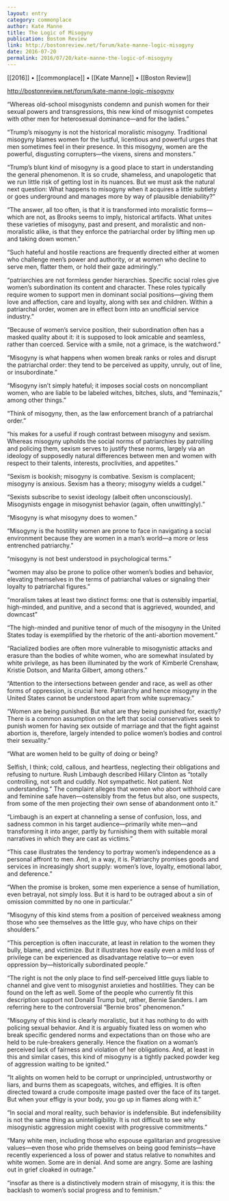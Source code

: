 ```yaml
---
layout: entry
category: commonplace
author: Kate Manne
title: The Logic of Misogyny
publication: Bostom Review
link: http://bostonreview.net/forum/kate-manne-logic-misogyny
date: 2016-07-20
permalink: 2016/07/20/kate-manne-the-logic-of-misogyny
---
```


[[2016]] • [[commonplace]] • [[Kate Manne]] • [[Boston Review]]

http://bostonreview.net/forum/kate-manne-logic-misogyny

“Whereas old-school misogynists condemn and punish women for their sexual powers and transgressions, this new kind of misogynist competes with other men for heterosexual dominance—and for the ladies.”

“Trump’s misogyny is not the historical moralistic misogyny. Traditional misogyny blames women for the lustful, licentious and powerful urges that men sometimes feel in their presence. In this misogyny, women are the powerful, disgusting corrupters—the vixens, sirens and monsters.”

“Trump’s blunt kind of misogyny is a good place to start in understanding the general phenomenon. It is so crude, shameless, and unapologetic that we run little risk of getting lost in its nuances. But we must ask the natural next question: What happens to misogyny when it acquires a little subtlety or goes underground and manages more by way of plausible deniability?”

“The answer, all too often, is that it is transformed into moralistic forms—which are not, as Brooks seems to imply, historical artifacts. What unites these varieties of misogyny, past and present, and moralistic and non-moralistic alike, is that they enforce the patriarchal order by lifting men up and taking down women.”

“Such hateful and hostile reactions are frequently directed either at women who challenge men’s power and authority, or at women who decline to serve men, flatter them, or hold their gaze admiringly.”

“patriarchies are not formless gender hierarchies. Specific social roles give women’s subordination its content and character. These roles typically require women to support men in dominant social positions—giving them love and affection, care and loyalty, along with sex and children. Within a patriarchal order, women are in effect born into an unofficial service industry.”

“Because of women’s service position, their subordination often has a masked quality about it: it is supposed to look amicable and seamless, rather than coerced. Service with a smile, not a grimace, is the watchword.”

“Misogyny is what happens when women break ranks or roles and disrupt the patriarchal order: they tend to be perceived as uppity, unruly, out of line, or insubordinate.”

“Misogyny isn’t simply hateful; it imposes social costs on noncompliant women, who are liable to be labeled witches, bitches, sluts, and “feminazis,” among other things.”

“Think of misogyny, then, as the law enforcement branch of a patriarchal order.”

“his makes for a useful if rough contrast between misogyny and sexism. Whereas misogyny upholds the social norms of patriarchies by patrolling and policing them, sexism serves to justify these norms, largely via an ideology of supposedly natural differences between men and women with respect to their talents, interests, proclivities, and appetites.”

“Sexism is bookish; misogyny is combative. Sexism is complacent; misogyny is anxious. Sexism has a theory; misogyny wields a cudgel.”

“Sexists subscribe to sexist ideology (albeit often unconsciously). Misogynists engage in misogynist behavior (again, often unwittingly).”

“Misogyny is what misogyny does to women.”

“Misogyny is the hostility women are prone to face in navigating a social environment because they are women in a man’s world—a more or less entrenched patriarchy.”

“misogyny is not best understood in psychological terms.”

“women may also be prone to police other women’s bodies and behavior, elevating themselves in the terms of patriarchal values or signaling their loyalty to patriarchal figures.”

“moralism takes at least two distinct forms: one that is ostensibly impartial, high-minded, and punitive, and a second that is aggrieved, wounded, and downcast”

“The high-minded and punitive tenor of much of the misogyny in the United States today is exemplified by the rhetoric of the anti-abortion movement.”

“Racialized bodies are often more vulnerable to misogynistic attacks and erasure than the bodies of white women, who are somewhat insulated by white privilege, as has been illuminated by the work of Kimberlé Crenshaw, Kristie Dotson, and Marita Gilbert, among others.”

“Attention to the intersections between gender and race, as well as other forms of oppression, is crucial here. Patriarchy and hence misogyny in the United States cannot be understood apart from white supremacy.”

“Women are being punished. But what are they being punished for, exactly? There is a common assumption on the left that social conservatives seek to punish women for having sex outside of marriage and that the fight against abortion is, therefore, largely intended to police women’s bodies and control their sexuality.”

“What are women held to be guilty of doing or being?

Selfish, I think; cold, callous, and heartless, neglecting their obligations and refusing to nurture. Rush Limbaugh described Hillary Clinton as “totally controlling, not soft and cuddly. Not sympathetic. Not patient. Not understanding.” The complaint alleges that women who abort withhold care and feminine safe haven—ostensibly from the fetus but also, one suspects, from some of the men projecting their own sense of abandonment onto it.”

“Limbaugh is an expert at channeling a sense of confusion, loss, and sadness common in his target audience—primarily white men—and transforming it into anger, partly by furnishing them with suitable moral narratives in which they are cast as victims.”

“This case illustrates the tendency to portray women’s independence as a personal affront to men. And, in a way, it is. Patriarchy promises goods and services in increasingly short supply: women’s love, loyalty, emotional labor, and deference.”

“When the promise is broken, some men experience a sense of humiliation, even betrayal, not simply loss. But it is hard to be outraged about a sin of omission committed by no one in particular.”

“Misogyny of this kind stems from a position of perceived weakness among those who see themselves as the little guy, who have chips on their shoulders.”

“This perception is often inaccurate, at least in relation to the women they bully, blame, and victimize. But it illustrates how easily even a mild loss of privilege can be experienced as disadvantage relative to—or even oppression by—historically subordinated people.”

“The right is not the only place to find self-perceived little guys liable to channel and give vent to misogynist anxieties and hostilities. They can be found on the left as well. Some of the people who currently fit this description support not Donald Trump but, rather, Bernie Sanders. I am referring here to the controversial “Bernie bros” phenomenon.”

“Misogyny of this kind is clearly moralistic, but it has nothing to do with policing sexual behavior. And it is arguably fixated less on women who break specific gendered norms and expectations than on those who are held to be rule-breakers generally. Hence the fixation on a woman’s perceived lack of fairness and violation of her obligations. And, at least in this and similar cases, this kind of misogyny is a tightly packed powder keg of aggression waiting to be ignited.”

“It alights on women held to be corrupt or unprincipled, untrustworthy or liars, and burns them as scapegoats, witches, and effigies. It is often directed toward a crude composite image pasted over the face of its target. But when your effigy is your body, you go up in flames along with it.”

“In social and moral reality, such behavior is indefensible. But indefensibility is not the same thing as unintelligibility. It is not difficult to see why misogynistic aggression might coexist with progressive commitments.”

“Many white men, including those who espouse egalitarian and progressive values—even those who pride themselves on being good feminists—have recently experienced a loss of power and status relative to nonwhites and white women. Some are in denial. And some are angry. Some are lashing out in grief cloaked in outrage.”

“insofar as there is a distinctively modern strain of misogyny, it is this: the backlash to women’s social progress and to feminism.”

